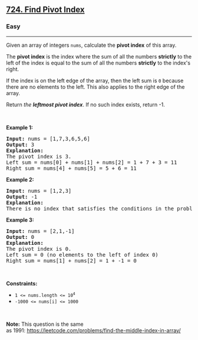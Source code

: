 <h2><a href="https://leetcode.com/problems/find-pivot-index/">724. Find Pivot Index</a></h2><h3>Easy</h3><hr><div style="user-select: auto;"><p style="user-select: auto;">Given an array of integers <code style="user-select: auto;">nums</code>, calculate the <strong style="user-select: auto;">pivot index</strong> of this array.</p>

<p style="user-select: auto;">The <strong style="user-select: auto;">pivot index</strong> is the index where the sum of all the numbers <strong style="user-select: auto;">strictly</strong> to the left of the index is equal to the sum of all the numbers <strong style="user-select: auto;">strictly</strong> to the index's right.</p>

<p style="user-select: auto;">If the index is on the left edge of the array, then the left sum is <code style="user-select: auto;">0</code> because there are no elements to the left. This also applies to the right edge of the array.</p>

<p style="user-select: auto;">Return <em style="user-select: auto;">the <strong style="user-select: auto;">leftmost pivot index</strong></em>. If no such index exists, return -1.</p>

<p style="user-select: auto;">&nbsp;</p>
<p style="user-select: auto;"><strong style="user-select: auto;">Example 1:</strong></p>

<pre style="user-select: auto;"><strong style="user-select: auto;">Input:</strong> nums = [1,7,3,6,5,6]
<strong style="user-select: auto;">Output:</strong> 3
<strong style="user-select: auto;">Explanation:</strong>
The pivot index is 3.
Left sum = nums[0] + nums[1] + nums[2] = 1 + 7 + 3 = 11
Right sum = nums[4] + nums[5] = 5 + 6 = 11
</pre>

<p style="user-select: auto;"><strong style="user-select: auto;">Example 2:</strong></p>

<pre style="user-select: auto;"><strong style="user-select: auto;">Input:</strong> nums = [1,2,3]
<strong style="user-select: auto;">Output:</strong> -1
<strong style="user-select: auto;">Explanation:</strong>
There is no index that satisfies the conditions in the problem statement.</pre>

<p style="user-select: auto;"><strong style="user-select: auto;">Example 3:</strong></p>

<pre style="user-select: auto;"><strong style="user-select: auto;">Input:</strong> nums = [2,1,-1]
<strong style="user-select: auto;">Output:</strong> 0
<strong style="user-select: auto;">Explanation:</strong>
The pivot index is 0.
Left sum = 0 (no elements to the left of index 0)
Right sum = nums[1] + nums[2] = 1 + -1 = 0
</pre>

<p style="user-select: auto;">&nbsp;</p>
<p style="user-select: auto;"><strong style="user-select: auto;">Constraints:</strong></p>

<ul style="user-select: auto;">
	<li style="user-select: auto;"><code style="user-select: auto;">1 &lt;= nums.length &lt;= 10<sup style="user-select: auto;">4</sup></code></li>
	<li style="user-select: auto;"><code style="user-select: auto;">-1000 &lt;= nums[i] &lt;= 1000</code></li>
</ul>

<p style="user-select: auto;">&nbsp;</p>
<p style="user-select: auto;"><strong style="user-select: auto;">Note:</strong> This question is the same as&nbsp;1991:&nbsp;<a href="https://leetcode.com/problems/find-the-middle-index-in-array/" target="_blank" style="user-select: auto;">https://leetcode.com/problems/find-the-middle-index-in-array/</a></p>
</div>